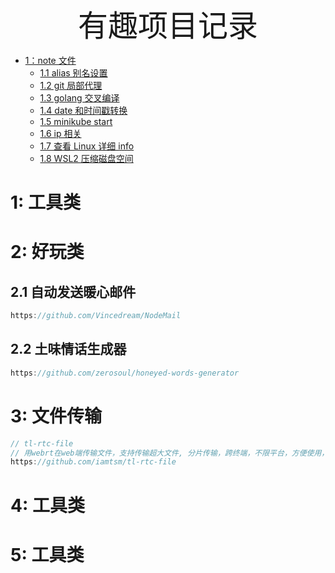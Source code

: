 
<div align="center"><font size="35">有趣项目记录</font></div>

- [1：note 文件](#1note-文件)
  - [1.1 alias 别名设置](#11-alias-别名设置)
  - [1.2 git 局部代理](#12-git-局部代理)
  - [1.3 golang 交叉编译](#13-golang-交叉编译)
  - [1.4 date 和时间戳转换](#14-date-和时间戳转换)
  - [1.5 minikube start](#15-minikube-start)
  - [1.6 ip 相关](#16-ip-相关)
  - [1.7 查看 Linux 详细 info](#17-查看-linux-详细-info)
  - [1.8 WSL2 压缩磁盘空间](#18-wsl2-压缩磁盘空间)

# 1: 工具类

# 2: 好玩类

## 2.1 自动发送暖心邮件

```go
https://github.com/Vincedream/NodeMail
```

## 2.2 土味情话生成器

```go
https://github.com/zerosoul/honeyed-words-generator
```

# 3: 文件传输

```go
// tl-rtc-file
// 用webrt在web端传输文件，支持传输超大文件, 分片传输，跨终端，不限平台，方便使用，内网不限速，支持私有部署
https://github.com/iamtsm/tl-rtc-file
```

# 4: 工具类

# 5: 工具类
